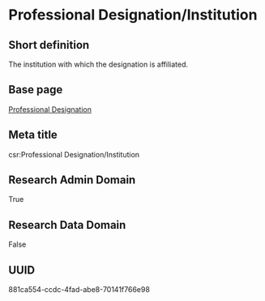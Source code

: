 # Professional Designation/Institution
## Short definition
The institution with which the designation is affiliated.
## Base page
[Professional Designation](../../Objects/Professional%20Designation.md)
## Meta title
csr:Professional Designation/Institution
## Research Admin Domain
True
## Research Data Domain
False
## UUID
881ca554-ccdc-4fad-abe8-70141f766e98
